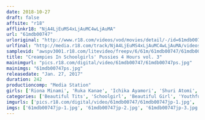```yaml
---
date: 2018-10-27
draft: false
affsite: "r18"
afflinkr18: "NjA4LjEuMS4xLjAuMC4wLjAuMA"
url: "61mdb00747"
urloriginal: "http://www.r18.com/videos/vod/movies/detail/-/id=61mdb00747"
urlfinal: "http://media.r18.com/track/NjA4LjEuMS4xLjAuMC4wLjAuMA/videos/vod/movies/detail/-/id=61mdb00747"
samplevid: "awspv3001.r18.com/litevideo/freepv/6/61m/61mdb00747/61mdb00747_dmb_w.mp4"
title: "Creampies In Schoolgirls' Pussies 4 Hours vol. 3"
mainimgurl: "pics.r18.com/digital/video/61mdb00747/61mdb00747ps.jpg"
mainimgs: "61mdb00747ps.jpg"
releasedate: "Jan. 27, 2017"
duration: 242
productioncomp: "Media Station"
girls: ['Riona Minami', 'Ruka Kanae', 'Ichika Ayamori', 'Shuri Atomi', 'Miko Hanyu']
categories: ['Beautiful Tits', 'Schoolgirl', 'Beautiful Girl', 'Youthful', 'Sailor Uniform', 'Shaved Pussy', 'Creampie', 'Over 4 Hours', 'Hi-Def']
imgurls: ['pics.r18.com/digital/video/61mdb00747/61mdb00747jp-1.jpg', 'pics.r18.com/digital/video/61mdb00747/61mdb00747jp-2.jpg', 'pics.r18.com/digital/video/61mdb00747/61mdb00747jp-3.jpg', 'pics.r18.com/digital/video/61mdb00747/61mdb00747jp-4.jpg', 'pics.r18.com/digital/video/61mdb00747/61mdb00747jp-5.jpg', 'pics.r18.com/digital/video/61mdb00747/61mdb00747jp-6.jpg', 'pics.r18.com/digital/video/61mdb00747/61mdb00747jp-7.jpg', 'pics.r18.com/digital/video/61mdb00747/61mdb00747jp-8.jpg', 'pics.r18.com/digital/video/61mdb00747/61mdb00747jp-9.jpg', 'pics.r18.com/digital/video/61mdb00747/61mdb00747jp-10.jpg', 'pics.r18.com/digital/video/61mdb00747/61mdb00747jp-11.jpg', 'pics.r18.com/digital/video/61mdb00747/61mdb00747jp-12.jpg', 'pics.r18.com/digital/video/61mdb00747/61mdb00747jp-13.jpg', 'pics.r18.com/digital/video/61mdb00747/61mdb00747jp-14.jpg', 'pics.r18.com/digital/video/61mdb00747/61mdb00747jp-15.jpg', 'pics.r18.com/digital/video/61mdb00747/61mdb00747jp-16.jpg', 'pics.r18.com/digital/video/61mdb00747/61mdb00747jp-17.jpg', 'pics.r18.com/digital/video/61mdb00747/61mdb00747jp-18.jpg', 'pics.r18.com/digital/video/61mdb00747/61mdb00747jp-19.jpg', 'pics.r18.com/digital/video/61mdb00747/61mdb00747jp-20.jpg']
imgs: ['61mdb00747jp-1.jpg', '61mdb00747jp-2.jpg', '61mdb00747jp-3.jpg', '61mdb00747jp-4.jpg', '61mdb00747jp-5.jpg', '61mdb00747jp-6.jpg', '61mdb00747jp-7.jpg', '61mdb00747jp-8.jpg', '61mdb00747jp-9.jpg', '61mdb00747jp-10.jpg', '61mdb00747jp-11.jpg', '61mdb00747jp-12.jpg', '61mdb00747jp-13.jpg', '61mdb00747jp-14.jpg', '61mdb00747jp-15.jpg', '61mdb00747jp-16.jpg', '61mdb00747jp-17.jpg', '61mdb00747jp-18.jpg', '61mdb00747jp-19.jpg', '61mdb00747jp-20.jpg']
---
```

